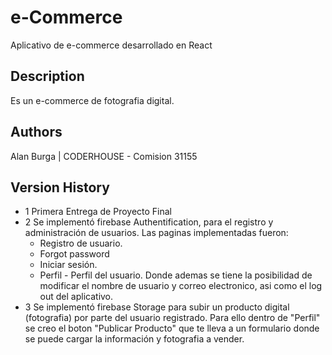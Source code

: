 # e-Commerce

Aplicativo de e-commerce desarrollado en React

## Description

Es un e-commerce de fotografia digital.

## Authors

Alan Burga | CODERHOUSE -
Comision 31155

## Version History

- 1 Primera Entrega de Proyecto Final
- 2 Se implementó firebase Authentification, para el registro y administración de usuarios. Las paginas implementadas fueron:
  - Registro de usuario.
  - Forgot password
  - Iniciar sesión.
  - Perfil - Perfil del usuario. Donde ademas se tiene la posibilidad de modificar el nombre de usuario y correo electronico, asi como el log out del aplicativo.
- 3 Se implementó firebase Storage para subir un producto digital (fotografia) por parte del usuario registrado. Para ello dentro de "Perfil" se creo el boton "Publicar Producto" que te lleva a un formulario donde se puede cargar la información y fotografia a vender.

